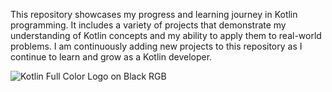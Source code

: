 This repository showcases my progress and learning journey in Kotlin programming.
It includes a variety of projects that demonstrate my understanding of Kotlin concepts and my ability to apply them to real-world problems.
I am continuously adding new projects to this repository as I continue to learn and grow as a Kotlin developer.

![Kotlin Full Color Logo on Black RGB](https://github.com/user-attachments/assets/01b894d7-44c9-409f-8ca3-9ad7ff7b5b4a)
